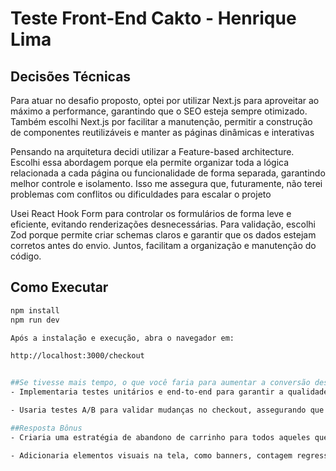 # Teste Front-End Cakto - Henrique Lima

## Decisões Técnicas

Para atuar no desafio proposto, optei por utilizar Next.js para aproveitar ao máximo a performance, garantindo que o SEO esteja sempre otimizado. Também escolhi Next.js por facilitar a manutenção, permitir a construção de componentes reutilizáveis e manter as páginas dinâmicas e interativas

Pensando na arquitetura decidi utilizar a Feature-based architecture. Escolhi essa abordagem porque ela permite organizar toda a lógica relacionada a cada página ou funcionalidade de forma separada, garantindo melhor controle e isolamento. Isso me assegura que, futuramente, não terei problemas com conflitos ou dificuldades para escalar o projeto

Usei React Hook Form para controlar os formulários de forma leve e eficiente, evitando renderizações desnecessárias. Para validação, escolhi Zod porque permite criar schemas claros e garantir que os dados estejam corretos antes do envio. Juntos, facilitam a organização e manutenção do código.

## Como Executar

```bash
npm install
npm run dev

Após a instalação e execução, abra o navegador em:

http://localhost:3000/checkout


##Se tivesse mais tempo, o que você faria para aumentar a conversão deste checkout?
- Implementaria testes unitários e end-to-end para garantir a qualidade do código e evitar que alterações futuras quebrem a aplicação. Isso me daria a segurança de que não estarei tomando decisões no escuro.

- Usaria testes A/B para validar mudanças no checkout, assegurando que qualquer melhoria seja baseada em dados concretos e aumente a conversão.

##Resposta Bônus
- Criaria uma estratégia de abandono de carrinho para todos aqueles que tiverem cartão rejeitado ou gerarem o PIX e não finalizarem o pagamento, implementando remarketing para incentivar a compra.

- Adicionaria elementos visuais na tela, como banners, contagem regressiva e depoimentos para trabalhar gatilhos mentais que aumentem a conversão.
```
